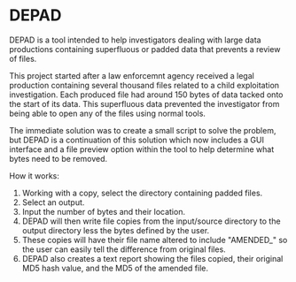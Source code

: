 # DEPAD
DEPAD is a tool intended to help investigators dealing with large data productions containing superfluous or padded data that prevents a review of 
files.

This project started after a law enforcemnt agency received a legal production containing several thousand files related to a child exploitation investigation.  Each produced file had around 150 bytes of data tacked onto the start of its data.  This superfluous data prevented the investigator from being able to open any of the files using normal tools.  

The immediate solution was to create a small script to solve the problem, but DEPAD is a continuation of this solution which now includes a GUI interface and a file preview option within the tool to help determine what bytes need to be removed. 

How it works:

1.  Working with a copy, select the directory containing padded files. 
2.  Select an output.
3.  Input the number of bytes and their location.
4.  DEPAD will then write file copies from the input/source directory to the output directory less the bytes defined by the user.
5.  These copies will have their file name altered to include "AMENDED_" so the user can easily tell the difference from original files.
6.  DEPAD also creates a text report showing the files copied, their original MD5 hash value, and the MD5 of the amended file. 
